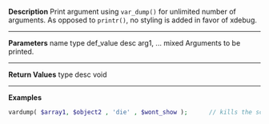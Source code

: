 **Description**
Print argument using `var_dump()` for unlimited number of arguments. As opposed to `printr()`, no styling is added in favor of xdebug.

--------
**Parameters**
name	type	def_value	desc
arg1, ...	mixed		Arguments to be printed.

--------
**Return Values**
type	desc
void

--------
**Examples**

```php
vardump( $array1, $object2 , 'die' , $wont_show );		// kills the script after printing $object2
```
